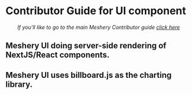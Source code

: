 # Contributor Guide for UI component

<p style="text-align: center"><em>If you'll like to go to the main Meshery Contributor guide <a href="../CONTRIBUTING.md">click here</a></em></p>

## Meshery UI doing server-side rendering of NextJS/React components.

## Meshery UI uses billboard.js as the charting library.
